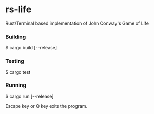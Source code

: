 # rs-life
Rust/Terminal based implementation of John Conway's Game of Life

### Building
$ cargo build [--release]

### Testing
$ cargo test

### Running
$ cargo run [--release]

Escape key or Q key exits the program.
